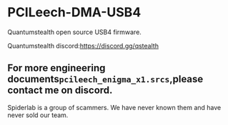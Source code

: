 # PCILeech-DMA-USB4
Quantumstealth open source USB4 firmware.

Quantumstealth discord:https://discord.gg/qstealth

## For more engineering documents`pcileech_enigma_x1.srcs`,please contact me on discord.

Spiderlab is a group of scammers. We have never known them and have never sold our team.
